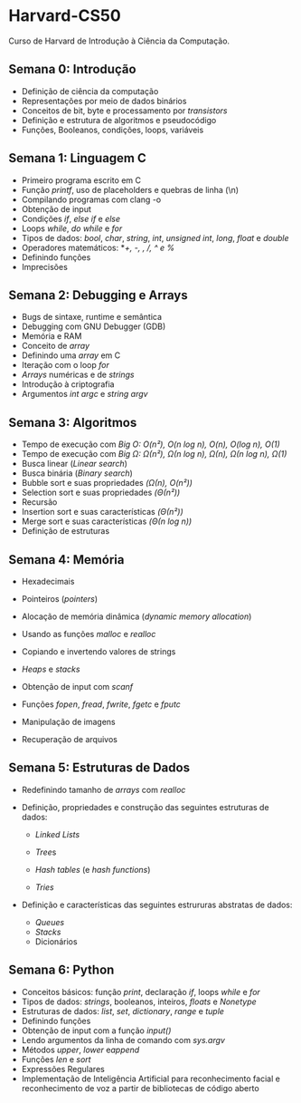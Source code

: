 # Harvard-CS50

 Curso de Harvard de Introdução à Ciência da Computação.

## Semana 0: Introdução

- Definição de ciência da computação
- Representações por meio de dados binários
- Conceitos de bit, byte e processamento por *transistors*
- Definição e estrutura de algoritmos e pseudocódigo
- Funções, Booleanos, condições, loops, variáveis

## Semana 1: Linguagem C

- Primeiro programa escrito em C
- Função *printf*, uso de placeholders e quebras de linha (\n)
- Compilando programas com clang -o 
- Obtenção de input
- Condições *if*, *else if* e *else*
- Loops *while*, *do while* e *for*
- Tipos de dados: *bool*, *char*, *string*, *int*, *unsigned int*, *long*, *float* e *double*
- Operadores matemáticos: **+, -, *, /, ^ e %**
- Definindo funções
- Imprecisões

## Semana 2: Debugging e Arrays

- Bugs de sintaxe, runtime e semântica
- Debugging com GNU Debugger (GDB)
- Memória e RAM
- Conceito de *array*
- Definindo uma *array* em C
- Iteração com o loop *for*
- *Arrays* numéricas e de *strings*
- Introdução à criptografia
- Argumentos *int argc* e *string argv*

## Semana 3: Algoritmos

- Tempo de execução com *Big O: O(n&sup2;), O(n log n), O(n), O(log n), O(1)*
- Tempo de execução com *Big &Omega;: &Omega;(n&sup2;), &Omega;(n log n), &Omega;(n), &Omega;(n log n), &Omega;(1)*
- Busca linear (*Linear search*)
- Busca binária (*Binary search*)
- Bubble sort e suas propriedades *(&Omega;(n), O(n&sup2;))*
- Selection sort e suas propriedades *(&Theta;(n&sup2;))*
- Recursão 
- Insertion sort e suas características *(&Theta;(n&sup2;))*
- Merge sort e suas características *(&Theta;(n log n))*
- Definição de estruturas

## Semana 4: Memória 

- Hexadecimais 

- Pointeiros (*pointers*)
- Alocação de memória dinâmica (*dynamic memory allocation*)
- Usando as funções *malloc* e *realloc*
- Copiando e invertendo valores de strings
- *Heaps* e *stacks*
- Obtenção de input com *scanf*
- Funções *fopen*, *fread*, *fwrite*, *fgetc* e *fputc*
- Manipulação de imagens 
- Recuperação de arquivos

## Semana 5: Estruturas de Dados

- Redefinindo tamanho de *arrays* com *realloc*

- Definição, propriedades e construção das seguintes estruturas de dados:

  - *Linked Lists*

  - *Tree*s

  - *Hash tables* (e *hash functions*)

  - *Tries*

- Definição e características das seguintes estrururas abstratas de dados:

  - *Queues*
  - *Stacks*
  - Dicionários

## Semana 6: Python 

- Conceitos básicos: função *print*, declaração *if*, loops *while* e *for*
- Tipos de dados: *strings*, booleanos, inteiros, *floats* e *Nonetype*
- Estruturas de dados: *list*, *set*, *dictionary*, *range* e *tuple*
- Definindo funções
- Obtenção de input com a função *input()*
- Lendo argumentos da linha de comando com *sys.argv*
- Métodos *upper*, *lower* e*append*
- Funções *len* e *sort*
- Expressões Regulares
- Implementação de Inteligência Artificial para reconhecimento facial e reconhecimento de voz a partir de bibliotecas de código aberto